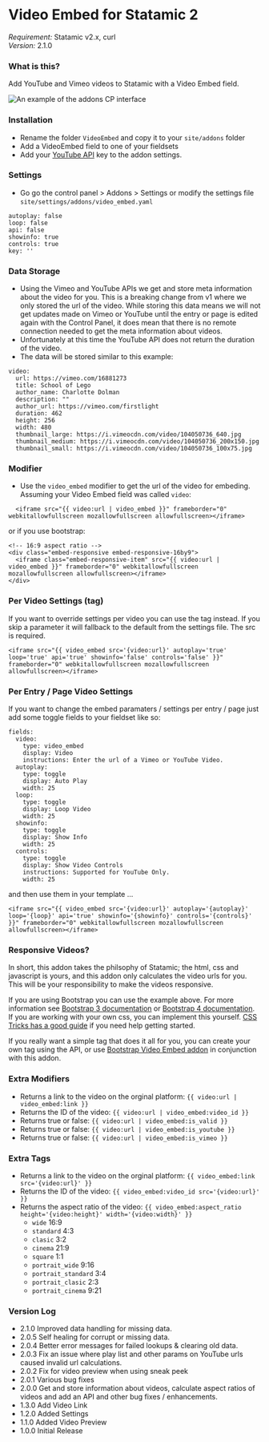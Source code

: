 # Video Embed for Statamic 2
*Requirement:* Statamic v2.x, curl  
*Version:* 2.1.0

### What is this?
Add YouTube and Vimeo videos to Statamic with a Video Embed field.

![An example of the addons CP interface](https://jrc9ds.cachefly.net/jrc9/videos/statamic-addon.gif)

### Installation
- Rename the folder `VideoEmbed` and copy it to your `site/addons` folder
- Add a VideoEmbed field to one of your fieldsets
- Add your [YouTube API](https://developers.google.com/youtube/v3/getting-started) key to the addon settings. 

### Settings
- Go go the control panel > Addons > Settings or modify the settings file `site/settings/addons/video_embed.yaml`
```
autoplay: false
loop: false
api: false
showinfo: true
controls: true
key: ''
```
### Data Storage
- Using the Vimeo and YouTube APIs we get and store meta information about the video for you. This is a breaking change from v1 where we only stored the url of the video. While storing this data means we will not get updates made on Vimeo or YouTube until the entry or page is edited again with the Control Panel, it does mean that there is no remote connection needed to get the meta information about videos.
- Unfortunately at this time the YouTube API does not return the duration of the video.
- The data will be stored similar to this example:
```
video:
  url: https://vimeo.com/16881273
  title: School of Lego
  author_name: Charlotte Dolman
  description: ""
  author_url: https://vimeo.com/firstlight
  duration: 462
  height: 256
  width: 480
  thumbnail_large: https://i.vimeocdn.com/video/104050736_640.jpg
  thumbnail_medium: https://i.vimeocdn.com/video/104050736_200x150.jpg
  thumbnail_small: https://i.vimeocdn.com/video/104050736_100x75.jpg
```

### Modifier
- Use the `video_embed` modifier to get the url of the video for embeding. Assuming your Video Embed field was called `video`:
```
  <iframe src="{{ video:url | video_embed }}" frameborder="0" webkitallowfullscreen mozallowfullscreen allowfullscreen></iframe>
```
or if you use bootstrap:
```
<!-- 16:9 aspect ratio -->
<div class="embed-responsive embed-responsive-16by9">
  <iframe class="embed-responsive-item" src="{{ video:url | video_embed }}" frameborder="0" webkitallowfullscreen mozallowfullscreen allowfullscreen></iframe>
</div>
```

### Per Video Settings (tag)
If you want to override settings per video you can use the tag instead. If you skip a parameter it will fallback to the default from the settings file. The src is required.
```
<iframe src="{{ video_embed src='{video:url}' autoplay='true' loop='true' api='true' showinfo='false' controls='false' }}" frameborder="0" webkitallowfullscreen mozallowfullscreen allowfullscreen></iframe>
```

### Per Entry / Page Video Settings
If you want to change the embed paramaters / settings per entry / page just add some toggle fields to your fieldset like so:
```
fields:
  video:
    type: video_embed
    display: Video
    instructions: Enter the url of a Vimeo or YouTube Video.
  autoplay:
    type: toggle
    display: Auto Play
    width: 25
  loop:
    type: toggle
    display: Loop Video
    width: 25
  showinfo:
    type: toggle
    display: Show Info
    width: 25
  controls:
    type: toggle
    display: Show Video Controls
    instructions: Supported for YouTube Only.
    width: 25
```
and then use them in your template ...
```
<iframe src="{{ video_embed src='{video:url}' autoplay='{autoplay}' loop='{loop}' api='true' showinfo='{showinfo}' controls='{controls}' }}" frameborder="0" webkitallowfullscreen mozallowfullscreen allowfullscreen></iframe>
```

### Responsive Videos?
In short, this addon takes the philsophy of Statamic; the html, css and javascript is yours, and this addon only calculates the video urls for you. This will be your responsibility to make the videos responsive.

If you are using Bootstrap you can use the example above. For more information see [Bootstrap 3 documentation](http://getbootstrap.com/components/#responsive-embed) or [Bootstrap 4 documentation](https://v4-alpha.getbootstrap.com/utilities/responsive-helpers/). If you are working with your own css, you can implement this yourself. [CSS Tricks has a good guide](https://css-tricks.com/NetMag/FluidWidthVideo/Article-FluidWidthVideo.php) if you need help getting started.

If you really want a simple tag that does it all for you, you can create your own tag using the API, or use [Bootstrap Video Embed addon](https://github.com/jrc9designstudio/statamic-bootstrap-video-embed) in conjunction with this addon.

### Extra Modifiers
- Returns a link to the video on the orginal platform: `{{ video:url | video_embed:link }}`
- Returns the ID of the video: `{{ video:url | video_embed:video_id }}`
- Returns true or false: `{{ video:url | video_embed:is_valid }}`
- Returns true or false: `{{ video:url | video_embed:is_youtube }}`
- Returns true or false: `{{ video:url | video_embed:is_vimeo }}`

### Extra Tags
- Returns a link to the video on the orginal platform: `{{ video_embed:link src='{video:url}' }}`
- Returns the ID of the video: `{{ video_embed:video_id src='{video:url}' }}`
- Returns the aspect ratio of the video: `{{ video_embed:aspect_ratio height='{video:height}' width='{video:width}' }}`
  - `wide` 16:9
  - `standard` 4:3
  - `clasic` 3:2
  - `cinema` 21:9
  - `square` 1:1
  - `portrait_wide` 9:16
  - `portrait_standard` 3:4
  - `portrait_clasic` 2:3
  - `portrait_cinema` 9:21

### Version Log
- 2.1.0 Improved data handling for missing data.
- 2.0.5 Self healing for corrupt or missing data.
- 2.0.4 Better error messages for failed lookups & clearing old data.
- 2.0.3 Fix an issue where play list and other params on YouTube urls caused invalid url calculations.
- 2.0.2 Fix for video preview when using sneak peek
- 2.0.1 Various bug fixes
- 2.0.0 Get and store information about videos, calculate aspect ratios of videos and add an API and other bug fixes / enhancements.
- 1.3.0 Add Video Link
- 1.2.0 Added Settings
- 1.1.0 Added Video Preview
- 1.0.0 Initial Release
